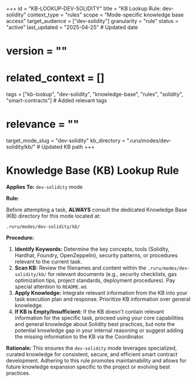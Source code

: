 +++
id = "KB-LOOKUP-DEV-SOLIDITY"
title = "KB Lookup Rule: dev-solidity"
context_type = "rules"
scope = "Mode-specific knowledge base access"
target_audience = ["dev-solidity"]
granularity = "rule"
status = "active"
last_updated = "2025-04-25" # Updated date
# version = ""
# related_context = []
tags = ["kb-lookup", "dev-solidity", "knowledge-base", "rules", "solidity", "smart-contracts"] # Added relevant tags
# relevance = ""
target_mode_slug = "dev-solidity"
kb_directory = ".ruru/modes/dev-solidity/kb/" # Updated KB path
+++

# Knowledge Base (KB) Lookup Rule

**Applies To:** `dev-solidity` mode

**Rule:**

Before attempting a task, **ALWAYS** consult the dedicated Knowledge Base (KB) directory for this mode located at:

`.ruru/modes/dev-solidity/kb/`

**Procedure:**

1.  **Identify Keywords:** Determine the key concepts, tools (Solidity, Hardhat, Foundry, OpenZeppelin), security patterns, or procedures relevant to the current task.
2.  **Scan KB:** Review the filenames and content within the `.ruru/modes/dev-solidity/kb/` for relevant documents (e.g., security checklists, gas optimization tips, project standards, deployment procedures). Pay special attention to `README.md`.
3.  **Apply Knowledge:** Integrate relevant information from the KB into your task execution plan and response. Prioritize KB information over general knowledge.
4.  **If KB is Empty/Insufficient:** If the KB doesn't contain relevant information for the specific task, proceed using your core capabilities and general knowledge about Solidity best practices, but note the potential knowledge gap in your internal reasoning or suggest adding the missing information to the KB via the Coordinator.

**Rationale:** This ensures the `dev-solidity` mode leverages specialized, curated knowledge for consistent, secure, and efficient smart contract development. Adhering to this rule promotes maintainability and allows for future knowledge expansion specific to the project or evolving best practices.